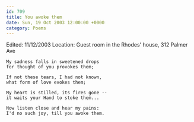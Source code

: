 ```yaml
---
id: 709
title: You awoke them
date: Sun, 19 Oct 2003 12:00:00 +0000
category: Poems
---
```


Edited: 11/12/2003
Location: Guest room in the Rhodes' house, 312 Palmer Ave

    My sadness falls in sweetened drops  
    for thought of you provokes them;

    If not these tears, I had not known,  
    what form of love evokes them;

    My heart is stilled, its fires gone --  
    it waits your Hand to stoke them...

    Now listen close and hear my pains:  
    I'd no such joy, till you awoke them.


